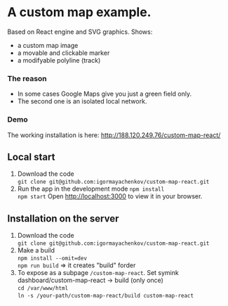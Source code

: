 # A custom map example. 
Based on React engine and SVG graphics. Shows: 
- a custom map image
- a movable and clickable marker 
- a modifyable polyline (track)

### The reason
- In some cases Google Maps give you just a green field only. 
- The second one is an isolated local network.

### Demo
The working installation is here: http://188.120.249.76/custom-map-react/

## Local start
1. Download the code    
    `git clone git@github.com:igormayachenkov/custom-map-react.git`
2. Run the app in the development mode
    `npm install`   
    `npm start`
    Open [http://localhost:3000](http://localhost:3000) to view it in your browser.


## Installation on the server
1. Download the code    
    `git clone git@github.com:igormayachenkov/custom-map-react.git`
2. Make a build   
    `npm install --omit=dev`   
    `npm run build` => it creates "build" forder
3. To expose as a subpage `/custom-map-react`. Set symink dashboard/custom-map-react -> build  (only once)   
    `cd /var/www/html`   
    `ln -s /your-path/custom-map-react/build custom-map-react`

